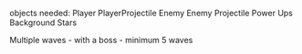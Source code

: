 objects needed:
  Player
  PlayerProjectile
  Enemy
  Enemy Projectile
  Power Ups
  Background Stars

Multiple waves - with a boss - minimum 5 waves
